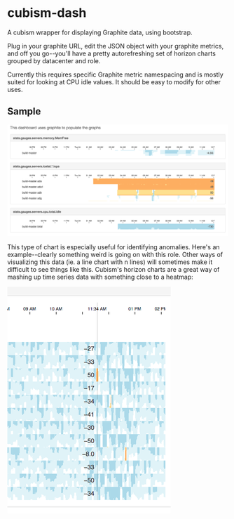 cubism-dash
===========

A cubism wrapper for displaying Graphite data, using bootstrap.

Plug in your graphite URL, edit the JSON object with your graphite metrics, and off you go--you'll have a pretty autorefreshing set of horizon charts grouped by datacenter and role. 

Currently this requires specific Graphite metric namespacing and is mostly suited for looking at CPU idle values. It should be easy to modify for other uses.

Sample
------

![Screenshot](https://github.com/sidcarter/cubism-dash/blob/master/screenshots/dashboard.png)


This type of chart is especially useful for identifying anomalies. Here's an example--clearly something weird is going on with this role. Other ways of visualizing this data (ie. a line chart with n lines) will sometimes make it difficult to see things like this. Cubism's horizon charts are a great way of mashing up time series data with something close to a heatmap:

![Details](https://github.com/sidcarter/cubism-dash/blob/master/screenshots/zoomed.png)
